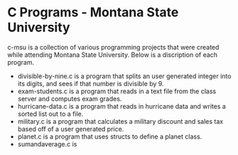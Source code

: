 # C Programs - Montana State University

c-msu is a collection of various programming projects that were created while attending Montana State University. Below is a discription of each program.

* divisible-by-nine.c is a program that splits an user generated integer into its digits, and sees if that number is divisible by 9.
* exam-students.c is a program that reads in a text file from the class server and computes exam grades.
* hurricane-data.c is a program that reads in hurricane data and writes a sorted list out to a file.
* military.c is a program that calculates a military discount and sales tax based off of a user generated price.
* planet.c is a program that uses structs to define a planet class.
* sumandaverage.c is
